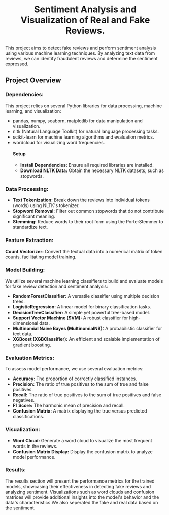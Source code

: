 # <p style="text-align: center;">Sentiment Analysis and Visualization of Real and Fake Reviews.</p>

This project aims to detect fake reviews and perform sentiment analysis using various machine learning techniques. By analyzing text data from reviews, we can identify fraudulent reviews and determine the sentiment expressed.

## Project Overview
### Dependencies:
This project relies on several Python libraries for data processing, machine learning, and visualization:

* pandas, numpy, seaborn, matplotlib for data manipulation and visualization.
* nltk (Natural Language Toolkit) for natural language processing tasks.
* scikit-learn for machine learning algorithms and evaluation metrics.
* wordcloud for visualizing word frequencies.
  #### Setup
   * **Install Dependencies:** Ensure all required libraries are installed.
   * **Download NLTK Data:** Obtain the necessary NLTK datasets, such as stopwords.
### Data Processing:
* **Text Tokenization:** Break down the reviews into individual tokens (words) using NLTK's tokenizer.
* **Stopword Removal:** Filter out common stopwords that do not contribute significant meaning.
* **Stemming:** Reduce words to their root form using the PorterStemmer to standardize text.
### Feature Extraction:
**Count Vectorizer:** Convert the textual data into a numerical matrix of token counts, facilitating model training.
### Model Building:
We utilize several machine learning classifiers to build and evaluate models for fake review detection and sentiment analysis:

* **RandomForestClassifier:** A versatile classifier using multiple decision trees.
* **LogisticRegression:** A linear model for binary classification tasks.
* **DecisionTreeClassifier:** A simple yet powerful tree-based model.
* **Support Vector Machine (SVM):** A robust classifier for high-dimensional data.
* **Multinomial Naive Bayes (MultinomialNB):** A probabilistic classifier for text data.
* **XGBoost (XGBClassifier):** An efficient and scalable implementation of gradient boosting.
### Evaluation Metrics:
To assess model performance, we use several evaluation metrics:

* **Accuracy:** The proportion of correctly classified instances.
* **Precision:** The ratio of true positives to the sum of true and false positives.
* **Recall:** The ratio of true positives to the sum of true positives and false negatives.
* **F1 Score:** The harmonic mean of precision and recall.
* **Confusion Matrix:** A matrix displaying the true versus predicted classifications.
### Visualization:
* **Word Cloud:** Generate a word cloud to visualize the most frequent words in the reviews.
* **Confusion Matrix Display:** Display the confusion matrix to analyze model performance.
### Results:
The results section will present the performance metrics for the trained models, showcasing their effectiveness in detecting fake reviews and analyzing sentiment. Visualizations such as word clouds and confusion matrices will provide additional insights into the model's behavior and the data's characteristics.We also seperated the fake and real data based on the sentiment.


